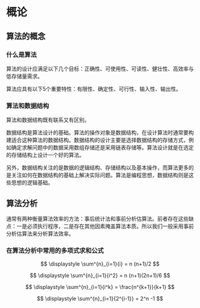 # 概论



## 算法的概念

### 什么是算法

算法的设计应满足以下几个目标：正确性、可使用性、可读性、健壮性、高效率与低存储量需求。

算法应具有以下5个重要特性：有限性、确定性、可行性、输入性、输出性。



### 算法和数据结构

算法和数据结构既有联系又有区别。

数据结构是算法设计的基础。算法的操作对象是数据结构，在设计算法时通常要构建适合这种算法的数据结构。数据结构的设计主要是选择数据结构的存储方式，例如确定求解问题中的数据采用数组存储还是采用链表存储等。算法设计就是在选定的存储结构上设计一个好的算法。

另外，数据结构关注的是数据的逻辑结构、存储结构以及基本操作，而算法更多的是关注如何在数据结构的基础上解决实际问题。算法是编程思想，数据结构则是这些思想的逻辑基础。



## 算法分析

通常有两种衡量算法效率的方法：事后统计法和事前分析估算法。前者存在这些缺点：一是必须执行程序，二是存在其他因素掩盖算法本质。所以我们一般采用事前分析估算法来分析算法效率。



### 在算法分析中常用的多项式求和公式

$$
\displaystyle \sum^{n}_{i=1}{i} = n (n+1)/2
$$

$$
\displaystyle \sum^{n}_{i=1}{i^2} = n (n+1)(2n+1)/6
$$

$$
\displaystyle \sum^{n}_{i=1}{i^k} = \frac{n^{k+1}}{k+1}
$$

$$
\displaystyle \sum^{n}_{i=1}{2^{i-1}} = 2^n -1
$$

